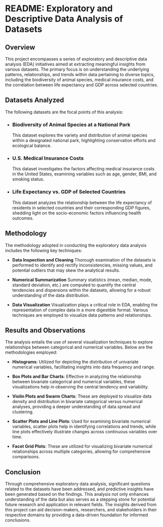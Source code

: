 # README: Exploratory and Descriptive Data Analysis of Datasets

## Overview
This project encompasses a series of exploratory and descriptive data analysis (EDA) initiatives aimed at extracting meaningful insights from various datasets. The primary focus is on understanding the underlying patterns, relationships, and trends within data pertaining to diverse topics, including the biodiversity of animal species, medical insurance costs, and the correlation between life expectancy and GDP across selected countries.

## Datasets Analyzed
The following datasets are the focal points of this analysis:

- ### **Biodiversity of Animal Species at a National Park**
  This dataset explores the variety and distribution of animal species within a designated national park, highlighting conservation efforts and ecological balance.

- ### **U.S. Medical Insurance Costs**
  This dataset investigates the factors affecting medical insurance costs in the United States, examining variables such as age, gender, BMI, and smoking status.

- ### **Life Expectancy vs. GDP of Selected Countries**
  This dataset analyzes the relationship between the life expectancy of residents in selected countries and their corresponding GDP figures, shedding light on the socio-economic factors influencing health outcomes.

## Methodology
The methodology adopted in conducting the exploratory data analysis includes the following key techniques:

- **Data Inspection and Cleaning**
  Thorough examination of the datasets is performed to identify and rectify inconsistencies, missing values, and potential outliers that may skew the analytical results.

- **Numerical Summarization**
  Summary statistics (mean, median, mode, standard deviation, etc.) are computed to quantify the central tendencies and dispersions within the datasets, allowing for a robust understanding of the data distribution.

- **Data Visualization**
  Visualization plays a critical role in EDA, enabling the representation of complex data in a more digestible format. Various techniques are employed to visualize data patterns and relationships.

## Results and Observations
The analysis entails the use of several visualization techniques to explore relationships between categorical and numerical variables. Below are the methodologies employed:

- **Histograms**: Utilized for depicting the distribution of univariate numerical variables, facilitating insights into data frequency and range.

- **Box Plots and Bar Charts**: Effective in analyzing the relationship between bivariate categorical and numerical variables, these visualizations help in observing the central tendency and variability.

- **Violin Plots and Swarm Charts**: These are deployed to visualize data density and distribution in bivariate categorical versus numerical analyses, providing a deeper understanding of data spread and clustering.

- **Scatter Plots and Line Plots**: Used for examining bivariate numerical variables, scatter plots help in identifying correlations and trends, while line plots effectively illustrate changes across continuous variables over time.

- **Facet Grid Plots**: These are utilized for visualizing bivariate numerical relationships across multiple categories, allowing for comprehensive comparisons.

## Conclusion
Through comprehensive exploratory data analysis, significant questions related to the datasets have been addressed, and predictive insights have been generated based on the findings. This analysis not only enhances understanding of the data but also serves as a stepping stone for potential future research and application in relevant fields. The insights derived from this project can aid decision-makers, researchers, and stakeholders in their respective domains by providing a data-driven foundation for informed conclusions. 
